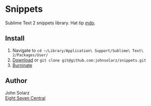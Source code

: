 Snippets
========

Sublime Text 2 snippets library. Hat tip [mdo](https://github.com/mdo/sublime-snippets).

Install
-------

1. Navigate to `cd ~/Library/Application\ Support/Sublime\ Text\ 2/Packages/User/`
2. [Download](https://github.com/johnsolarz/snippets/zipball/master) or `git clone git@github.com:johnsolarz/snippets.git`
3. [Burninate](http://www.homestarrunner.com/trogdor.html)

Author
------

John Solarz<br>
[Eight Seven Central](http://eightsevencentral.com)
